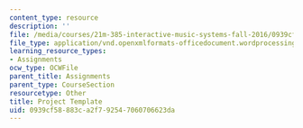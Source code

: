 ```yaml
---
content_type: resource
description: ''
file: /media/courses/21m-385-interactive-music-systems-fall-2016/0939cf58883ca2f792547060706623da_MIT21M_385F16_project-template.docx
file_type: application/vnd.openxmlformats-officedocument.wordprocessingml.document
learning_resource_types:
- Assignments
ocw_type: OCWFile
parent_title: Assignments
parent_type: CourseSection
resourcetype: Other
title: Project Template
uid: 0939cf58-883c-a2f7-9254-7060706623da
---
```

